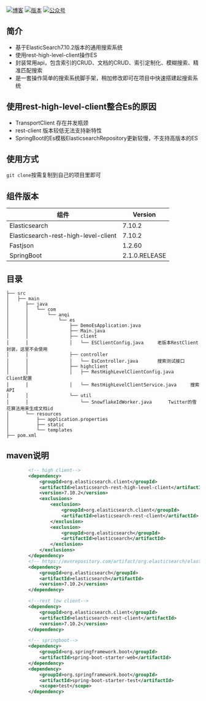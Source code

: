 <a href="https://www.cnblogs.com/haixiang/p/11078875.html"><img src="https://img.shields.io/badge/博客-Haixiang-important" alt="博客"></a>
<a href="#"><img src="https://img.shields.io/badge/版本-1.0-brightgreen.svg" alt="版本"></a>
<a href="#"><img src="https://img.shields.io/badge/公众号-Java后端架构充电宝-blue.svg" alt="公众号"></a>

## 简介
+ 基于ElasticSearch7.10.2版本的通用搜索系统
+ 使用rest-high-level-client操作ES
+ 封装常用api，包含索引的CRUD、文档的CRUD、索引定制化、模糊搜索、精准匹配搜索
+ 是一套操作简单的搜索系统脚手架，稍加修改即可在项目中快速搭建起搜索系统

## 使用rest-high-level-client整合Es的原因
+ TransportClient 存在并发瓶颈
+ rest-client 版本较低无法支持新特性
+ SpringBoot的Es模板ElasticsearchRepository更新较慢，不支持高版本的ES

## 使用方式
`git clone`按需复制到自己的项目里即可

## 组件版本
| 组件                     | Version       |
| ------------------------ | ------------- |
| Elasticsearch            | 7.10.2         |
| Elasticsearch-rest-high-level-client | 7.10.2         |
| Fastjson                 | 1.2.60        |
| SpringBoot               | 2.1.0.RELEASE |



## 目录
```
├── src
│   ├── main
│      ├── java
│      │   └── com
│      │       └── anqi
│      │           └── es
│      │               ├── DemoEsApplication.java
│      │               ├── Main.java
│      │               ├── client
│      │               │   └── ESClientConfig.java     老版本RestClient封装，这里不会使用
│      │               ├── controller
│      │               │   └── EsController.java       搜索测试接口
│      │               ├── highclient
│      │               │   ├── RestHighLevelClientConfig.java      Client配置
│      │               │   └── RestHighLevelClientService.java     搜索API
│      │               └── util
│      │                   └── SnowflakeIdWorker.java      Twitter的雪花算法用来生成文档id
│      └── resources
│          ├── application.properties
│          ├── static
│          └── templates
├── pom.xml
```

## maven说明

```xml
        <!-- high client-->
        <dependency>
            <groupId>org.elasticsearch.client</groupId>
            <artifactId>elasticsearch-rest-high-level-client</artifactId>
            <version>7.10.2</version>
            <exclusions>
                <exclusion>
                    <groupId>org.elasticsearch.client</groupId>
                    <artifactId>elasticsearch-rest-client</artifactId>
                </exclusion>
                <exclusion>
                    <groupId>org.elasticsearch</groupId>
                    <artifactId>elasticsearch</artifactId>
                </exclusion>
            </exclusions>
        </dependency>
        <!-- https://mvnrepository.com/artifact/org.elasticsearch/elasticsearch -->
        <dependency>
            <groupId>org.elasticsearch</groupId>
            <artifactId>elasticsearch</artifactId>
            <version>7.10.2</version>
        </dependency>

        <!--rest low client-->
        <dependency>
            <groupId>org.elasticsearch.client</groupId>
            <artifactId>elasticsearch-rest-client</artifactId>
            <version>7.10.2</version>
        </dependency>

        <!-- springboot-->
        <dependency>
            <groupId>org.springframework.boot</groupId>
            <artifactId>spring-boot-starter-web</artifactId>
        </dependency>
        <dependency>
            <groupId>org.springframework.boot</groupId>
            <artifactId>spring-boot-starter-test</artifactId>
            <scope>test</scope>
        </dependency>
```


